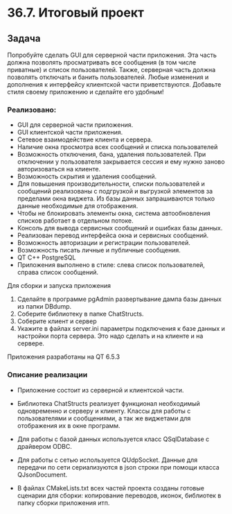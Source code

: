 # 36.7. Итоговый проект
## Задача
Попробуйте сделать GUI для серверной части приложения. Эта часть должна позволять просматривать все сообщения (в том числе приватные) и список пользователей. Также, серверная часть должна позволять отключать и банить пользователей. Любые изменения и дополнения к интерфейсу клиентской части приветствуются. Добавьте стиля своему приложению и сделайте его удобным!

### Реализовано:
 - GUI для серверной части приложения.
 - GUI клиентской части приложения.
 - Сетевое взаимодействие клиента и сервера.
 - Наличие окна просмотра всех сообщений и списка пользователей
 - Возможность отключения, бана, удаления пользователей. При отключении у пользователя закрывается сессия и ему нужно заново авторизоваться на клиенте.
 - Возможность скрытия и удаления сообщений.
 - Для повышения производительности, списки пользователей и сообщений реализованы с подгрузкой и выгрузкой элементов за пределами окна виджета. Из базы данных запрашиваются только данные необходимые для отображения.
 - Чтобы не блокировать элементы окна, система автообновления списков работает в отдельном потоке.
 - Консоль для вывода сервисных сообщений и ошибках базы данных.
 - Реализован перевод интерфейса окна и сервисных сообщений. 
 - Возможность авторизации и регистрации пользователей.
 - Возможность писать личные и публичные сообщения.
 - QT С++ PostgreSQL
 - Приложения выполнено в стиле: слева список пользователей, справа список сообщений.

Для сборки и запуска приложения
1. Сделайте в программе pgAdmin развертывание дампа базы данных из папки DBdump.
2. Соберите библиотеку в папке ChatStructs.
3. Соберите клиент и сервер
4. Укажите в файлах server.ini параметры подключения к базе данных и настройки порта сервера. Это надо сделать и на клиенте и на сервере.

Приложения разработаны на QT 6.5.3

### Описание реализации
 - Приложение состоит из серверной и клиентской части. 

 - Библиотека ChatStructs реализует функционал необходимый одновременно и серверу и клиенту. Классы для работы с пользователями и сообщениями, а так же виджетами для отображения их в окне программ.

 - Для работы с базой данных используется класс QSqlDatabase c драйвером ODBC.

 - Для работы с сетью используется QUdpSocket. Данные для передачи по сети сериализуются в json строки при помощи класса QJsonDocument.

 - В файлах CMakeLists.txt всех частей проекта созданы готовые сценарии для сборки: копирование переводов, иконок, библиотек в папку сборки приложения итп.